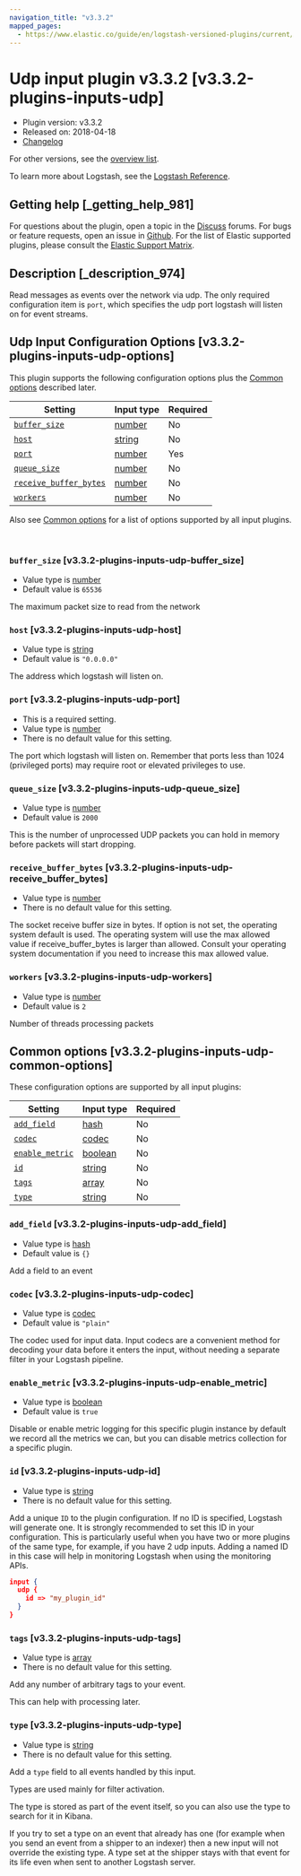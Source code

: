 ```yaml
---
navigation_title: "v3.3.2"
mapped_pages:
  - https://www.elastic.co/guide/en/logstash-versioned-plugins/current/v3.3.2-plugins-inputs-udp.html
---
```


# Udp input plugin v3.3.2 [v3.3.2-plugins-inputs-udp]


* Plugin version: v3.3.2
* Released on: 2018-04-18
* [Changelog](https://github.com/logstash-plugins/logstash-input-udp/blob/v3.3.2/CHANGELOG.md)

For other versions, see the [overview list](input-udp-index.md).

To learn more about Logstash, see the [Logstash Reference](logstash://reference/index.md).

## Getting help [_getting_help_981]

For questions about the plugin, open a topic in the [Discuss](http://discuss.elastic.co) forums. For bugs or feature requests, open an issue in [Github](https://github.com/logstash-plugins/logstash-input-udp). For the list of Elastic supported plugins, please consult the [Elastic Support Matrix](https://www.elastic.co/support/matrix#matrix_logstash_plugins).


## Description [_description_974]

Read messages as events over the network via udp. The only required configuration item is `port`, which specifies the udp port logstash will listen on for event streams.


## Udp Input Configuration Options [v3.3.2-plugins-inputs-udp-options]

This plugin supports the following configuration options plus the [Common options](v3-3-2-plugins-inputs-udp.md#v3.3.2-plugins-inputs-udp-common-options) described later.

| Setting | Input type | Required |
| --- | --- | --- |
| [`buffer_size`](v3-3-2-plugins-inputs-udp.md#v3.3.2-plugins-inputs-udp-buffer_size) | [number](logstash://reference/configuration-file-structure.md#number) | No |
| [`host`](v3-3-2-plugins-inputs-udp.md#v3.3.2-plugins-inputs-udp-host) | [string](logstash://reference/configuration-file-structure.md#string) | No |
| [`port`](v3-3-2-plugins-inputs-udp.md#v3.3.2-plugins-inputs-udp-port) | [number](logstash://reference/configuration-file-structure.md#number) | Yes |
| [`queue_size`](v3-3-2-plugins-inputs-udp.md#v3.3.2-plugins-inputs-udp-queue_size) | [number](logstash://reference/configuration-file-structure.md#number) | No |
| [`receive_buffer_bytes`](v3-3-2-plugins-inputs-udp.md#v3.3.2-plugins-inputs-udp-receive_buffer_bytes) | [number](logstash://reference/configuration-file-structure.md#number) | No |
| [`workers`](v3-3-2-plugins-inputs-udp.md#v3.3.2-plugins-inputs-udp-workers) | [number](logstash://reference/configuration-file-structure.md#number) | No |

Also see [Common options](v3-3-2-plugins-inputs-udp.md#v3.3.2-plugins-inputs-udp-common-options) for a list of options supported by all input plugins.

 

### `buffer_size` [v3.3.2-plugins-inputs-udp-buffer_size]

* Value type is [number](logstash://reference/configuration-file-structure.md#number)
* Default value is `65536`

The maximum packet size to read from the network


### `host` [v3.3.2-plugins-inputs-udp-host]

* Value type is [string](logstash://reference/configuration-file-structure.md#string)
* Default value is `"0.0.0.0"`

The address which logstash will listen on.


### `port` [v3.3.2-plugins-inputs-udp-port]

* This is a required setting.
* Value type is [number](logstash://reference/configuration-file-structure.md#number)
* There is no default value for this setting.

The port which logstash will listen on. Remember that ports less than 1024 (privileged ports) may require root or elevated privileges to use.


### `queue_size` [v3.3.2-plugins-inputs-udp-queue_size]

* Value type is [number](logstash://reference/configuration-file-structure.md#number)
* Default value is `2000`

This is the number of unprocessed UDP packets you can hold in memory before packets will start dropping.


### `receive_buffer_bytes` [v3.3.2-plugins-inputs-udp-receive_buffer_bytes]

* Value type is [number](logstash://reference/configuration-file-structure.md#number)
* There is no default value for this setting.

The socket receive buffer size in bytes. If option is not set, the operating system default is used. The operating system will use the max allowed value if receive_buffer_bytes is larger than allowed. Consult your operating system documentation if you need to increase this max allowed value.


### `workers` [v3.3.2-plugins-inputs-udp-workers]

* Value type is [number](logstash://reference/configuration-file-structure.md#number)
* Default value is `2`

Number of threads processing packets



## Common options [v3.3.2-plugins-inputs-udp-common-options]

These configuration options are supported by all input plugins:

| Setting | Input type | Required |
| --- | --- | --- |
| [`add_field`](v3-3-2-plugins-inputs-udp.md#v3.3.2-plugins-inputs-udp-add_field) | [hash](logstash://reference/configuration-file-structure.md#hash) | No |
| [`codec`](v3-3-2-plugins-inputs-udp.md#v3.3.2-plugins-inputs-udp-codec) | [codec](logstash://reference/configuration-file-structure.md#codec) | No |
| [`enable_metric`](v3-3-2-plugins-inputs-udp.md#v3.3.2-plugins-inputs-udp-enable_metric) | [boolean](logstash://reference/configuration-file-structure.md#boolean) | No |
| [`id`](v3-3-2-plugins-inputs-udp.md#v3.3.2-plugins-inputs-udp-id) | [string](logstash://reference/configuration-file-structure.md#string) | No |
| [`tags`](v3-3-2-plugins-inputs-udp.md#v3.3.2-plugins-inputs-udp-tags) | [array](logstash://reference/configuration-file-structure.md#array) | No |
| [`type`](v3-3-2-plugins-inputs-udp.md#v3.3.2-plugins-inputs-udp-type) | [string](logstash://reference/configuration-file-structure.md#string) | No |

### `add_field` [v3.3.2-plugins-inputs-udp-add_field]

* Value type is [hash](logstash://reference/configuration-file-structure.md#hash)
* Default value is `{}`

Add a field to an event


### `codec` [v3.3.2-plugins-inputs-udp-codec]

* Value type is [codec](logstash://reference/configuration-file-structure.md#codec)
* Default value is `"plain"`

The codec used for input data. Input codecs are a convenient method for decoding your data before it enters the input, without needing a separate filter in your Logstash pipeline.


### `enable_metric` [v3.3.2-plugins-inputs-udp-enable_metric]

* Value type is [boolean](logstash://reference/configuration-file-structure.md#boolean)
* Default value is `true`

Disable or enable metric logging for this specific plugin instance by default we record all the metrics we can, but you can disable metrics collection for a specific plugin.


### `id` [v3.3.2-plugins-inputs-udp-id]

* Value type is [string](logstash://reference/configuration-file-structure.md#string)
* There is no default value for this setting.

Add a unique `ID` to the plugin configuration. If no ID is specified, Logstash will generate one. It is strongly recommended to set this ID in your configuration. This is particularly useful when you have two or more plugins of the same type, for example, if you have 2 udp inputs. Adding a named ID in this case will help in monitoring Logstash when using the monitoring APIs.

```json
input {
  udp {
    id => "my_plugin_id"
  }
}
```


### `tags` [v3.3.2-plugins-inputs-udp-tags]

* Value type is [array](logstash://reference/configuration-file-structure.md#array)
* There is no default value for this setting.

Add any number of arbitrary tags to your event.

This can help with processing later.


### `type` [v3.3.2-plugins-inputs-udp-type]

* Value type is [string](logstash://reference/configuration-file-structure.md#string)
* There is no default value for this setting.

Add a `type` field to all events handled by this input.

Types are used mainly for filter activation.

The type is stored as part of the event itself, so you can also use the type to search for it in Kibana.

If you try to set a type on an event that already has one (for example when you send an event from a shipper to an indexer) then a new input will not override the existing type. A type set at the shipper stays with that event for its life even when sent to another Logstash server.



